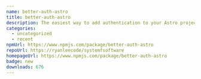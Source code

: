 ```yaml
---
name: better-auth-astro
title: better-auth-astro
description: The easiest way to add authentication to your Astro project!
categories:
  - uncategorized
  - recent
npmUrl: https://www.npmjs.com/package/better-auth-astro
repoUrl: https://ryanleecode/systemfsoftware
homepageUrl: https://www.npmjs.com/package/better-auth-astro
badge: new
downloads: 676
---
```

